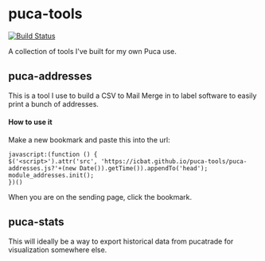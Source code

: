 # puca-tools
[![Build Status](https://travis-ci.org/icbat/puca-tools.svg?branch=master)](https://travis-ci.org/icbat/puca-tools)

A collection of tools I've built for my own Puca use.

## puca-addresses

This is a tool I use to build a CSV to Mail Merge in to label software to easily print a bunch of addresses.

#### How to use it

Make a new bookmark and paste this into the url:

```
javascript:(function () {
$('<script>').attr('src', 'https://icbat.github.io/puca-tools/puca-addresses.js?'+(new Date()).getTime()).appendTo('head');
module_addresses.init();
})()
```

When you are on the sending page, click the bookmark.

## puca-stats

This will ideally be a way to export historical data from pucatrade for visualization somewhere else.
